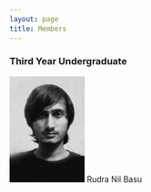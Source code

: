 ```yaml
---
layout: page
title: Members
---
```


### Third Year Undergraduate

![mem_1](/images/members/rudra.png)
Rudra Nil Basu
